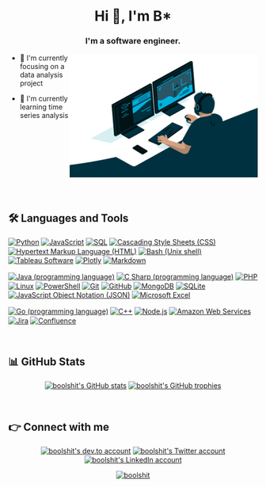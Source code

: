 <h1 align="center">Hi 👋, I'm B*</h1>
<h3 align="center">I'm a software engineer.</h3>
<a href="https://github.com/boolshit" target="_blank"><img align="right" alt="gif" src="assets/images/coding.gif" width="380" height="250"/></a>

- 🔭 I'm currently focusing on a data analysis project

- 🌱 I'm currently learning time series analysis

<!--- - 👨‍💻 Some of my projects will be available at [https://github.com/boolshit](https://github.com/boolshit)  --->

<!--- - 📄 Know about my experiences [https://www.linkedin.com/in/x/](https://www.linkedin.com/in/x/) --->

&nbsp;

&nbsp;

&nbsp;

&nbsp;

&nbsp;

## 🛠️ Languages and Tools

<a href="https://en.wikipedia.org/wiki/Python_(programming_language)" target="_blank"><img align="center" src="https://img.shields.io/badge/python-3670A0?style=for-the-badge&logo=python&logoColor=ffdd54" alt="Python"/></a>
<a href="https://en.wikipedia.org/wiki/JavaScript" target="_blank"><img align="center" src="https://img.shields.io/badge/javascript-%23323330.svg?style=for-the-badge&logo=javascript&logoColor=%23F7DF1E" alt="JavaScript"/></a>
<a href="https://en.wikipedia.org/wiki/SQL" target="_blank"><img align="center" src="https://img.shields.io/badge/mysql-%2300f.svg?style=for-the-badge&logo=mysql&logoColor=white" alt="SQL"/></a>
<a href="https://en.wikipedia.org/wiki/CSS" target="_blank"><img align="center" src="https://img.shields.io/badge/css3-%231572B6.svg?style=for-the-badge&logo=css3&logoColor=white" alt="Cascading Style Sheets (CSS)"/></a>
<a href="https://en.wikipedia.org/wiki/HTML5" target="_blank"><img align="center" src="https://img.shields.io/badge/html5-%23E34F26.svg?style=for-the-badge&logo=html5&logoColor=white" alt="Hypertext Markup Language (HTML)"/></a>
<a href="https://en.wikipedia.org/wiki/Bash_%28Unix_shell%29" target="_blank"><img align="center" src="https://img.shields.io/badge/shell_script-%23121011.svg?style=for-the-badge&logo=gnu-bash&logoColor=white" alt="Bash (Unix shell)"/></a>
<a href="https://en.wikipedia.org/wiki/Tableau_Software" target="_blank"><img align="center" src="https://img.shields.io/badge/Tableau-%2307405e.svg?style=for-the-badge&logo=Tableau&logoColor=white" alt="Tableau Software"/></a>
<a href="https://plotly.com/python/" target="_blank"><img align="center" src="https://img.shields.io/badge/Plotly-%233F4F75.svg?style=for-the-badge&logo=plotly&logoColor=white" alt="Plotly"/></a>
<a href="https://en.wikipedia.org/wiki/Markdown" target="_blank"><img align="center" src="https://img.shields.io/badge/markdown-%23000000.svg?style=for-the-badge&logo=markdown&logoColor=white" alt="Markdown"/></a>

<a href="https://en.wikipedia.org/wiki/Java_(programming_language)" target="_blank"><img align="center" src="https://img.shields.io/badge/java-%23ED8B00.svg?style=for-the-badge&logo=java&logoColor=white" alt="Java (programming language)"/></a>
<a href="https://en.wikipedia.org/wiki/C_Sharp_(programming_language)" target="_blank"><img align="center" src="https://img.shields.io/badge/c%23-%23239120.svg?style=for-the-badge&logo=c-sharp&logoColor=white" alt="C Sharp (programming language)"/></a>
<a href="https://en.wikipedia.org/wiki/PHP" target="_blank"><img align="center" src="https://img.shields.io/badge/php-%23777BB4.svg?style=for-the-badge&logo=php&logoColor=white" alt="PHP"/></a>
<a href="https://en.wikipedia.org/wiki/Linux" target="_blank"><img align="center" src="https://img.shields.io/badge/Linux-FCC624?style=for-the-badge&logo=linux&logoColor=black" alt="Linux"/></a>
<a href="https://en.wikipedia.org/wiki/PowerShell" target="_blank"><img align="center" src="https://img.shields.io/badge/PowerShell-%233F4F75.svg?style=for-the-badge&logo=PowerShell&logoColor=white" alt="PowerShell"/></a>
<a href="https://en.wikipedia.org/wiki/Git" target="_blank"><img align="center" src="https://img.shields.io/badge/git-%23F05033.svg?style=for-the-badge&logo=git&logoColor=white" alt="Git"/></a>
<a href="https://en.wikipedia.org/wiki/GitHub" target="_blank"><img align="center" src="https://img.shields.io/badge/github-%23121011.svg?style=for-the-badge&logo=github&logoColor=white" alt="GitHub"/></a>
<a href="https://en.wikipedia.org/wiki/MongoDB" target="_blank"><img align="center" src="https://img.shields.io/badge/MongoDB-%234ea94b.svg?style=for-the-badge&logo=mongodb&logoColor=white" alt="MongoDB"/></a>
<a href="https://en.wikipedia.org/wiki/SQLite" target="_blank"><img align="center" src="https://img.shields.io/badge/sqlite-%2307405e.svg?style=for-the-badge&logo=sqlite&logoColor=white" alt="SQLite"/></a>
<a href="https://en.wikipedia.org/wiki/JSON" target="_blank"><img align="center" src="https://img.shields.io/badge/JSON-%23FF9900.svg?style=for-the-badge&logo=JSON&logoColor=white" alt="JavaScript Object Notation (JSON)"/></a>
<a href="https://en.wikipedia.org/wiki/Microsoft_Excel" target="_blank"><img align="center" src="https://img.shields.io/badge/Microsoft_Excel-217346?style=for-the-badge&logo=microsoft-excel&logoColor=white" alt="Microsoft Excel"/></a>

<a href="https://en.wikipedia.org/wiki/Go_(programming_language)" target="_blank"><img align="center" src="https://img.shields.io/badge/go-%2300ADD8.svg?style=for-the-badge&logo=go&logoColor=white" alt="Go (programming language)"/></a>
<a href="https://en.wikipedia.org/wiki/C%2B%2B" target="_blank"><img align="center" src="https://img.shields.io/badge/c++-%2300599C.svg?style=for-the-badge&logo=c%2B%2B&logoColor=white" alt="C++"/></a>
<a href="https://en.wikipedia.org/wiki/Node.js" target="_blank"><img align="center" src="https://img.shields.io/badge/node.js-6DA55F?style=for-the-badge&logo=node.js&logoColor=white" alt="Node.js"/></a>
<a href="https://en.wikipedia.org/wiki/Amazon_Web_Services" target="_blank"><img align="center" src="https://img.shields.io/badge/AWS-%23FF9900.svg?style=for-the-badge&logo=amazon-aws&logoColor=white" alt="Amazon Web Services"/></a>
<a href="https://en.wikipedia.org/wiki/Jira_(software)" target="_blank"><img align="center" src="https://img.shields.io/badge/jira-%230A0FFF.svg?style=for-the-badge&logo=jira&logoColor=white" alt="Jira"/></a>
<a href="https://en.wikipedia.org/wiki/Confluence_(software)" target="_blank"><img align="center" src="https://img.shields.io/badge/confluence-%23172BF4.svg?style=for-the-badge&logo=confluence&logoColor=white" alt="Confluence"/></a>


<!---
<p align="center">
  <a href="https://github.com/boolshit"><img align="center" src="https://github-readme-stats.vercel.app/api/top-langs/?username=boolshit&langs_count=10&theme=algolia&layout=compact"/></a>
</p>
--->

&nbsp;

## 📊 GitHub Stats

<p align="center">
  <a href="https://github.com/boolshit" target="_blank"><img align="center" src="https://github-readme-stats.vercel.app/api?username=boolshit&show_icons=true&include_all_commits=true&count_private=true&theme=algolia" alt="boolshit's GitHub stats"/></a>
  <a href="https://github.com/boolshit" target="_blank"><img align="center" src="https://github-profile-trophy.vercel.app/?username=boolshit&column=6&margin-w=5&margin-h=5&theme=darkhub" alt="boolshit's GitHub trophies"/></a>
</p>

&nbsp;

## 👉 Connect with me
<p align="center">
  <a href="https://dev.to/boolshit" target="blank"><img align="center" src="https://raw.githubusercontent.com/rahuldkjain/github-profile-readme-generator/master/src/images/icons/Social/devto.svg" alt="boolshit's dev.to account" height="30" width="40"/></a>
  <a href="https://twitter.com/boolshit" target="blank"><img align="center" src="https://raw.githubusercontent.com/rahuldkjain/github-profile-readme-generator/master/src/images/icons/Social/twitter.svg" alt="boolshit's Twitter account" height="30" width="40"/></a>
  <a href="https://linkedin.com/feed" target="blank"><img align="center" src="https://raw.githubusercontent.com/rahuldkjain/github-profile-readme-generator/master/src/images/icons/Social/linked-in-alt.svg" alt="boolshit's LinkedIn account" height="30" width="40"/></a>
</p>

<p align="center">
  <a href="https://github.com/boolshit" target="_blank"><img src="https://komarev.com/ghpvc/?username=boolshit&label=Profile%20views&color=0e75b6&style=flat" alt="boolshit"/></a>
</p>